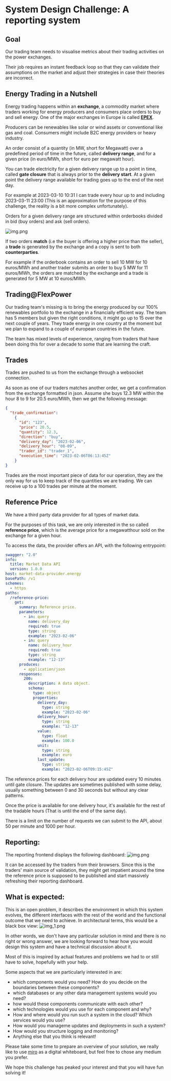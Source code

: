 # System Design Challenge: A reporting system

## Goal
Our trading team needs to visualise metrics about their trading activities on the power exchanges. 

Their job requires an instant feedback loop so that they can validate their assumptions on the market and adjust their strategies in case their theories are incorrect.

## Energy Trading in a Nutshell
Energy trading happens within an **exchange**, a commodity market where traders working for energy producers 
and consumers place orders to buy and sell energy. One of the major exchanges in Europe is called [**EPEX**](https://en.wikipedia.org/wiki/European_Power_Exchange).

Producers can be renewables like solar or wind assets or conventional like gas and coal. Consumers might include B2C energy providers or heavy industry.

An order consist of a quantity (in MW, short for Megawatt) over a predefined period of
time in the future, called **delivery range**, and for a given price (in euro/MWh, short for euro per megawatt hour).

You can trade electricity for a given delivery range up to a point in time, called **gate closure** that is always prior to the **delivery start**. At a given point the delivery range available for trading goes up to the end of the next day.

For example at 2023-03-10 10:31 I can trade every hour up to and including 2023-03-11 23:00 (This is an approximation for the purpose of this challenge, the reality is a bit more complex unfortunately).

Orders for a given delivery range are structured within orderbooks divided in bid (buy orders) and ask (sell orders).

![img.png](comtrader_snip.png)


If two orders **match** (i.e the buyer is offering a higher price than the seller), a **trade** is generated by the exchange and a copy is sent to both **counterparties**. 

For example if the orderbook contains an order to sell 10 MW for 10 euros/MWh and another trader 
submits an order to buy 5 MW for 11 euros/MWh, the orders are matched by the exchange and a trade is 
generated for 5 MW at 10 euros/MWh.

## Trading@FlexPower
Our trading team's missing is to bring the energy produced by our 100% renewables portfolio to the exchange in a financially efficient way.
The team has 5 members but given the right conditions, it might go up to 15 over the next couple of years.
They trade energy in one country at the moment but we plan to expand to a couple of european countries in the future.

The team has mixed levels of experience, ranging from traders that have been doing this for over a decade to some that are learning the craft.

## Trades
Trades are pushed to us from the exchange through a websocket connection. 

As soon as one of our traders matches another order, we get a confirmation from the exchange formatted in json.
Assume she buys 12.3 MW within the hour 8 to 9 for 20.5 euro/MWh, then we get the following message:
```json
{
  "trade_confirmation": 
    {
      "id": "123",
      "price": 20.5,
      "quantity": 12.3,
      "direction": "buy",
      "delivery_day": "2023-02-06",
      "delivery_hour": "08-09",
      "trader_id": "trader_1",
      "execution_time": "2023-02-06T06:13:45Z"
    }
}
```

Trades are the most important piece of data for our operation, they are the only way for us to keep track of the quantities we are trading. We can receive up to a 100 trades per minute at the moment.


## Reference Price

We have a third party data provider for all types of market data. 

For the purposes of this task, we are only interested in the so called **reference price**, which is the average price for a megawatthour sold on the exchange for a given hour.

To access the data, the provider offers an API, with the following entrypoint:

```yaml
swagger: "2.0"
info:
  title: Market Data API
  version: 1.0.0
host: market-data-provider.energy
basePath: /v1
schemes:
  - https
paths:
  /reference-price:
    get:
      summary: Reference price.
      parameters:
        - in: query
          name: delivery_day
          required: true
          type: string
          example: "2023-02-06"
        - in: query
          name: delivery_hour
          required: true
          type: string
          example: "12-13"
      produces:
        - application/json
      responses:
        200:
          description: A data object.
          schema:
            type: object
            properties:
              delivery_day:
                type: string
                example: "2023-02-06"
              delivery_hour:
                type: string
                example: "12-13"
              value:
                type: float
                example: 100.0
              unit:
                type: string
                example: euro
              last_update:
                type: string
                example: "2023-02-06T09:15:45Z"
```

The reference prices for each delivery hour are updated every 10 minutes until gate closure. The updates are sometimes published with some delay, usually something between 0 and 30 seconds but without any clear patterns.

Once the price is available for one delivery hour, it's available for the rest of the tradable hours (That is until the end of the same day).

There is a limit on the number of requests we can submit to the API, about 50 per minute and 1000 per hour.

## Reporting:

The reporting frontend displays the following dashboard:
![img.png](dashboard.png)

It can be accessed by the traders from their browsers. Since this is the traders' main source of validation, they might get impatient around the time the reference price is supposed to be published and start massively refreshing their reporting dashboard.


## What is expected:
This is an open problem, it describes the environment in which this system evolves, the different interfaces with the 
rest of the world and the functional outcome that we need to achieve. In architectural terms, this would be a black box view:
![img_1.png](black_box.png)

In other words, we don't have any particular solution in mind and there is no right or wrong answer, we are looking forward to hear how you would design this system and have a technical discussion about it.
 
Most of this is inspired by actual features and problems we had to or still have to solve, hopefully with your help.

Some aspects that we are particularly interested in are:
- which components would you need? How do you decide on the boundaries between these components?
- which databases or any other data management systems would you need?
- how would these components communicate with each other?
- which technologies would you use for each component and why?
- How and where would you run such a system in the cloud? Which services would you use?
- How would you manageme updates and deployments in such a system?
- How would you structure logging and monitoring?
- Anything else that you think is relevant!

Please take some time to prepare an overview of your solution, we really like to use [miro](https://miro.com) as a digital whiteboard, but feel free to chose any medium you prefer.

We hope this challenge has peaked your interest and that you will have fun solving it!

